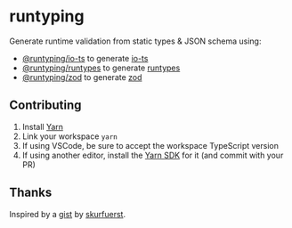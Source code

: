 # runtyping

Generate runtime validation from static types & JSON schema using:

- [@runtyping/io-ts](https://github.com/johngeorgewright/runtyping/tree/master/packages/io-ts) to generate [io-ts](https://github.com/gcanti/io-ts)
- [@runtyping/runtypes](https://github.com/johngeorgewright/runtyping/tree/master/packages/runtypes) to generate [runtypes](https://github.com/pelotom/runtypes)
- [@runtyping/zod](https://github.com/johngeorgewright/runtyping/tree/master/packages/zod) to generate [zod](https://github.com/colinhacks/zod)

## Contributing

1. Install [Yarn](https://yarnpkg.com/)
1. Link your workspace `yarn`
1. If using VSCode, be sure to accept the workspace TypeScript version
1. If using another editor, install the [Yarn SDK](https://yarnpkg.com/getting-started/editor-sdks) for it (and commit with your PR)

## Thanks

Inspired by a [gist](https://gist.github.com/skurfuerst/a07ab23c3e40a45f2268f7700ceeceaf) by [skurfuerst](https://gist.github.com/skurfuerst).
